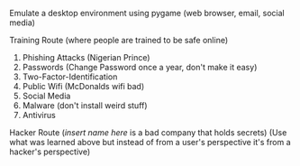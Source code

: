 Emulate a desktop environment using pygame (web browser, email, social media)

Training Route (where people are trained to be safe online)
1. Phishing Attacks (Nigerian Prince)
2. Passwords (Change Password once a year, don't make it easy)
3. Two-Factor-Identification
4. Public Wifi (McDonalds wifi bad)
5. Social Media
6. Malware (don't install weird stuff)
7. Antivirus

Hacker Route (*insert name here* is a bad company that holds secrets)
(Use what was learned above but instead of from a user's perspective it's from a hacker's perspective)
